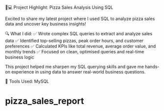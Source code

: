 🍕💻 Project Highlight: Pizza Sales Analysis Using SQL

Excited to share my latest project where I used SQL to analyze pizza sales data and uncover key business insights!

🔍 What I did:
 ✅ Wrote complex SQL queries to extract and analyze sales data
 ✅ Identified top-selling pizzas, peak order hours, and customer preferences
 ✅ Calculated KPIs like total revenue, average order value, and monthly trends
 ✅ Focused on clean, optimised queries and real-time business logic

This project helped me sharpen my SQL querying skills and gave me hands-on experience in using data to answer real-world business questions.

📌 Tools Used: MySQL 


# pizza_sales_report
